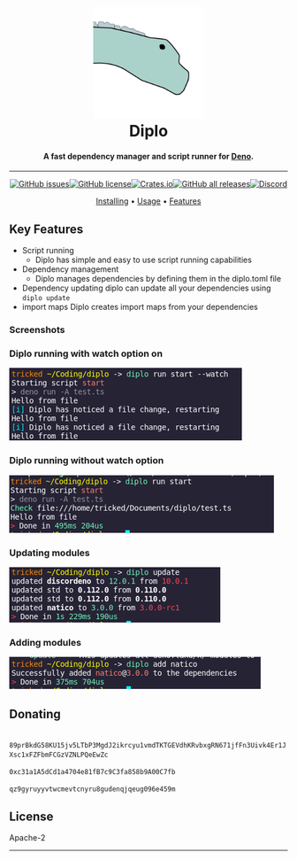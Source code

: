 <h1 align="center">
  <br>
  <a href="http://diplo.ascella.wtf/"><img src="assets/diplo.png" alt="Markdownify" width="200"></a>
  <br>
  Diplo
  <br>
</h1>

<h4 align="center">A fast dependency manager and script runner for <a href="https://deno.land/" target="_blank">Deno</a>.</h4>

---

<p align="center">
<a href="https://github.com/tricked-dev/diplo/issues"><img src="https://img.shields.io/github/issues/tricked-dev/diplo" alt="GitHub issues"></a><a href="https://github.com/Tricked-dev/diplo/blob/main/LICENSE"><img src="https://img.shields.io/github/license/Tricked-dev/diplo" alt="GitHub license"></a><a href="https://crates.io/crates/diplo/"><img src="https://img.shields.io/crates/d/diplo?label=crate%20downloads" alt="Crates.io"></a><a href="https://github.com/Tricked-dev/diplo/releases/tag/v0.3.1"><img src="https://img.shields.io/github/downloads/tricked-dev/diplo/total?label=github%20downloads" alt="GitHub all releases"></a><a href="https://discord.gg/mY8zTARu4g"><img src="https://img.shields.io/discord/748956745409232945?logo=discord&" alt="Discord"></a>

</p>
<p align="center">
    <a href="https://diplo.ascella.wtf/docs/getting-started/installing/">Installing</a> •
    <a href="https://diplo.ascella.wtf/docs/getting-started/quick-start/">Usage</a> •
    <a href="https://diplo.ascella.wtf/docs/getting-started/features/">Features</a> 
</p>

## Key Features

- Script running
  - Diplo has simple and easy to use script running capabilities
- Dependency management
  - Diplo manages dependencies by defining them in the diplo.toml file
- Dependency updating diplo can update all your dependencies using `diplo update`
- import maps Diplo creates import maps from your dependencies

### Screenshots

### Diplo running with watch option on

![](assets/run_start_watch.png)

### Diplo running without watch option

![](assets/run_start.png)

### Updating modules

![](assets/update.png)

### Adding modules

![](assets/add.png)

## Donating

<img src="https://tricked.pro/crypto/monero-xmr-logo.png" alt="" height="15px">`89prBkdG58KU15jv5LTbP3MgdJ2ikrcyu1vmdTKTGEVdhKRvbxgRN671jfFn3Uivk4Er1JXsc1xFZFbmFCGzVZNLPQeEwZc`

<img src="https://tricked.pro/crypto/ethereum-eth-logo.png" alt="" height="15px">`0xc31a1A5dCd1a4704e81fB7c9C3fa858b9A00C7fb`

<img src="https://tricked.pro/crypto/bitcoin-cash-bch-logo.png" alt="" height="15px">`qz9gyruyyvtwcmevtcnyru8gudenqjqeug096e459m`

## License

Apache-2

---
